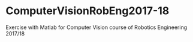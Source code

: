 # ComputerVisionRobEng2017-18
Exercise with Matlab for Computer Vision course of Robotics Engineering 2017/18
